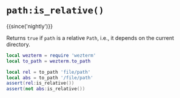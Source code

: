 # `path:is_relative()`

{{since('nightly')}}

Returns `true` if `path` is a relative `Path`, i.e., it depends on the current
directory.

```lua
local wezterm = require 'wezterm'
local to_path = wezterm.to_path

local rel = to_path 'file/path'
local abs = to_path '/file/path'
assert(rel:is_relative())
assert(not abs:is_relative())
```
